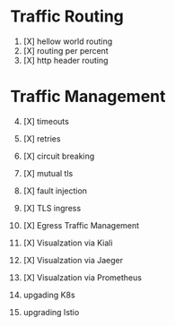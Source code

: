 # Traffic Routing
1. [X] hellow world routing
2. [X] routing per percent
3. [X] http header routing

# Traffic Management
4. [X] timeouts
5. [X] retries
6. [X] circuit breaking

7. [X] mutual tls
8. [X] fault injection
9. [X] TLS ingress
11. [X] Egress Traffic Management
10. [X] Visualzation via Kiali
10. [X] Visualzation via Jaeger
10. [X] Visualzation via Prometheus
12. upgading K8s
13. upgrading Istio

